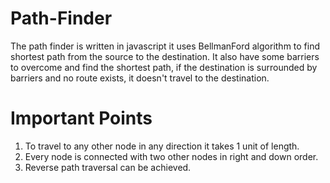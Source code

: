 # Path-Finder
The path finder is written in javascript it uses BellmanFord algorithm to find shortest path from the source to the destination.
It also have some barriers to overcome and find the shortest path, if the destination is surrounded by barriers and no route exists, it doesn't travel to the destination.
# Important Points
1. To travel to any other node in any direction it takes 1 unit of length.
2. Every node is connected with two other nodes in right and down order.
3. Reverse path traversal can be achieved.
